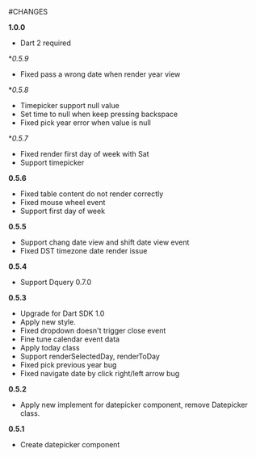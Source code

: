 #CHANGES

**1.0.0**
* Dart 2 required

**0.5.9*
* Fixed pass a wrong date when render year view

**0.5.8*
* Timepicker support null value
* Set time to null when keep pressing backspace
* Fixed pick year error when value is null

**0.5.7*
* Fixed render first day of week with Sat
* Support timepicker

**0.5.6**
* Fixed table content do not render correctly
* Fixed mouse wheel event
* Support first day of week 

**0.5.5**
* Support chang date view and shift date view event
* Fixed DST timezone date render issue

**0.5.4**
* Support Dquery 0.7.0

**0.5.3**

* Upgrade for Dart SDK 1.0
* Apply new style.
* Fixed dropdown doesn't trigger close event
* Fine tune calendar event data
* Apply today class
* Support renderSelectedDay, renderToDay
* Fixed pick previous year bug
* Fixed navigate date by click right/left arrow bug

**0.5.2**

* Apply new implement for datepicker component, remove Datepicker class.

**0.5.1**

* Create datepicker component
